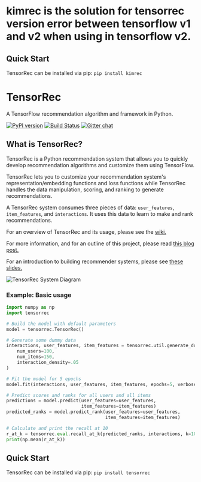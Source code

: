 # kimrec is the solution for tensorrec version error between tensorflow v1 and v2 when using in tensorflow v2.
## Quick Start
TensorRec can be installed via pip:
```pip install kimrec```

# TensorRec
A TensorFlow recommendation algorithm and framework in Python.

[![PyPI version](https://badge.fury.io/py/tensorrec.svg)](https://badge.fury.io/py/tensorrec) [![Build Status](https://travis-ci.org/jfkirk/tensorrec.svg?branch=master)](https://travis-ci.org/jfkirk/tensorrec) [![Gitter chat](https://badges.gitter.im/tensorrec/gitter.png)](https://gitter.im/tensorrec)

## What is TensorRec?
TensorRec is a Python recommendation system that allows you to quickly develop recommendation algorithms and customize them using TensorFlow.

TensorRec lets you to customize your recommendation system's representation/embedding functions and loss functions while TensorRec handles the data manipulation, scoring, and ranking to generate recommendations.

A TensorRec system consumes three pieces of data: `user_features`, `item_features`, and `interactions`. It uses this data to learn to make and rank recommendations.

For an overview of TensorRec and its usage, please see the [wiki.](https://github.com/jfkirk/tensorrec/wiki)

For more information, and for an outline of this project, please read [this blog post.](https://medium.com/@jameskirk1/tensorrec-a-recommendation-engine-framework-in-tensorflow-d85e4f0874e8)

For an introduction to building recommender systems, please see [these slides.](https://www.slideshare.net/JamesKirk58/boston-ml-architecting-recommender-systems)

![TensorRec System Diagram](https://raw.githubusercontent.com/jfkirk/tensorrec/master/examples/system_diagram.png)

### Example: Basic usage
```python
import numpy as np
import tensorrec

# Build the model with default parameters
model = tensorrec.TensorRec()

# Generate some dummy data
interactions, user_features, item_features = tensorrec.util.generate_dummy_data(
    num_users=100,
    num_items=150,
    interaction_density=.05
)

# Fit the model for 5 epochs
model.fit(interactions, user_features, item_features, epochs=5, verbose=True)

# Predict scores and ranks for all users and all items
predictions = model.predict(user_features=user_features,
                            item_features=item_features)
predicted_ranks = model.predict_rank(user_features=user_features,
                                     item_features=item_features)

# Calculate and print the recall at 10
r_at_k = tensorrec.eval.recall_at_k(predicted_ranks, interactions, k=10)
print(np.mean(r_at_k))
```

## Quick Start
TensorRec can be installed via pip:
```pip install tensorrec```
